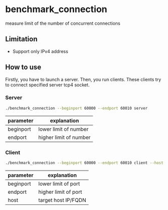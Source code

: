 # benchmark_connection
measure limit of the number of concurrent connections

## Limitation
- Support only IPv4 address

## How to use
Firstly, you have to launch a server.
Then, you run clients.
These clients try to connect specified server tcp4 socket.

### Server

```sh
./benchmark_connection --beginport 60000 --endport 60010 server
```

| parameter | explanation  |
|-----------|--------------|
| beginport | lower limit of number |
| endport   | higher limit of number |

### Client

```sh
./benchmark_connection --beginport 60000 --endport 60010 client --host 127.0.0.1
```

| parameter | explanation  |
|-----------|--------------|
| beginport | lower limit of port |
| endport   | higher limit of port |
| host      | target host IP/FQDN |

